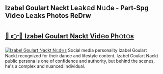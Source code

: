 ## Izabel Goulart Nackt Le𝚊k𝚎d N𝚞𝚍e - Part-Spg Vid𝚎o Le𝚊ks Photos ReDrw

# <h2><a href="http://fb7o2mk.evod.top/?m=Izabel+Goulart+Nackt">🔗 👉🔴 Izabel Goulart Nackt Vid𝚎o Ph𝚘t𝚘s</a></h2>

[![Izabel Goulart Nackt N𝚞d𝚎s](https://i.imgur.com/8V9OHl7.gif)](http://fb7o2mk.evod.top/?m=Izabel+Goulart+Nackt)
Social media personality Izabel Goulart Nackt recognized for their dance and lifestyle content. Izabel Goulart Nackt public persona is one of confidence and authority, but behind the scenes, he's a complex and nuanced individual. 
